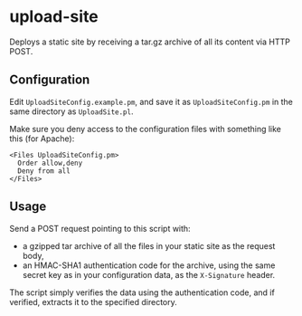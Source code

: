 upload-site
===========

Deploys a static site by receiving a tar.gz archive of all its content via HTTP POST.

## Configuration

Edit `UploadSiteConfig.example.pm`, and save it as `UploadSiteConfig.pm` in the
same directory as `UploadSite.pl`.

Make sure you deny access to the configuration files with something like this
(for Apache):

    <Files UploadSiteConfig.pm>
      Order allow,deny
      Deny from all
    </Files>

## Usage

Send a POST request pointing to this script with:

* a gzipped tar archive of all the files in your static site as the request
  body,
* an HMAC-SHA1 authentication code for the archive, using the same secret key
  as in your configuration data, as the `X-Signature` header.

The script simply verifies the data using the authentication code, and if
verified, extracts it to the specified directory.
